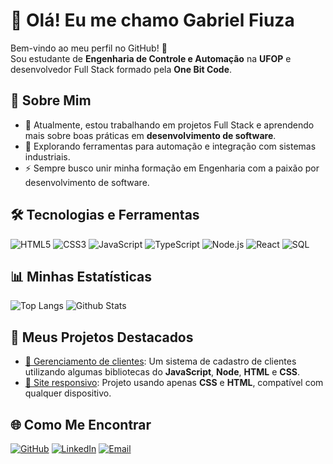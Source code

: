 # 👋 Olá! Eu me chamo Gabriel Fiuza

Bem-vindo ao meu perfil no GitHub! 🚀  
Sou estudante de **Engenharia de Controle e Automação** na **UFOP** e desenvolvedor Full Stack formado pela **One Bit Code**.

## 🌟 Sobre Mim
- 🔭 Atualmente, estou trabalhando em projetos Full Stack e aprendendo mais sobre boas práticas em **desenvolvimento de software**.
- 🌱 Explorando ferramentas para automação e integração com sistemas industriais.
- ⚡ Sempre busco unir minha formação em Engenharia com a paixão por desenvolvimento de software.

## 🛠️ Tecnologias e Ferramentas
![HTML5](https://img.shields.io/badge/-HTML5-orange?style=flat-square&logo=html5&logoColor=white)
![CSS3](https://img.shields.io/badge/-CSS3-blue?style=flat-square&logo=css3&logoColor=white)
![JavaScript](https://img.shields.io/badge/-JavaScript-yellow?style=flat-square&logo=javascript&logoColor=black)
![TypeScript](https://img.shields.io/badge/-TypeScript-blue?style=flat-square&logo=typescript&logoColor=white)
![Node.js](https://img.shields.io/badge/-Node.js-green?style=flat-square&logo=node.js&logoColor=white)
![React](https://img.shields.io/badge/-React-blue?style=flat-square&logo=react&logoColor=white)
![SQL](https://img.shields.io/badge/-SQL-lightgrey?style=flat-square&logo=postgresql&logoColor=black)

## 📊 Minhas Estatísticas
![Top Langs](https://github-readme-stats.vercel.app/api/top-langs/?username=Gabriel-Fiuza&layout=compact&theme=radical)
![Github Stats](https://github-readme-stats.vercel.app/api?username=Gabriel-Fiuza&show_icons=true&theme=radical)

## 🚀 Meus Projetos Destacados
- [🔗 Gerenciamento de clientes](https://github.com/Gabriel-Fiuza/ejs-stock): Um sistema de cadastro de clientes utilizando algumas bibliotecas do **JavaScript**, **Node**, **HTML** e **CSS**.
- [🔗 Site responsivo](https://github.com/Gabriel-Fiuza/paulinelli): Projeto usando apenas **CSS** e **HTML**, compatível com qualquer dispositivo.

## 🌐 Como Me Encontrar
[![GitHub](https://img.shields.io/badge/-GitHub-black?style=flat-square&logo=github&logoColor=white)](https://github.com/Gabriel-Fiuza)
[![LinkedIn](https://img.shields.io/badge/-LinkedIn-blue?style=flat-square&logo=linkedin&logoColor=white)](https://www.linkedin.com/in/gabriel-fiuza-136495296/)
[![Email](https://img.shields.io/badge/-Email-red?style=flat-square&logo=gmail&logoColor=white)](mailto:gpaulinellifiuza@gmail.com)
